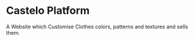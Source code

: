 # Castelo Platform

A Website which Customise Clothes colors, patterns and textures and sells them.
